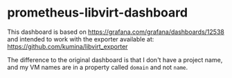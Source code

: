 # prometheus-libvirt-dashboard

This dashboard is based on https://grafana.com/grafana/dashboards/12538 and intended to work 
with the exporter available at: https://github.com/kumina/libvirt_exporter  

The difference to the original dashboard is that I don't have a project name, and my 
VM names are in a property called `domain` and not `name`.
